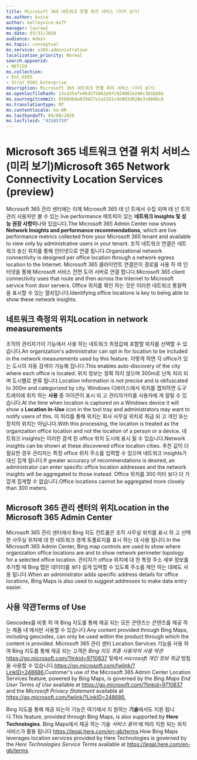 ```yaml
---
title: Microsoft 365 네트워크 연결 위치 서비스 (미리 보기)
ms.author: kvice
author: kelleyvice-msft
manager: laurawi
ms.date: 03/31/2020
audience: Admin
ms.topic: conceptual
ms.service: o365-administration
localization_priority: Normal
search.appverid:
- MET150
ms.collection:
- Ent_O365
- Strat_O365_Enterprise
description: Microsoft 365 네트워크 연결 위치 서비스 (미리 보기)
ms.openlocfilehash: 13ca35afe4bd375482a9fc924801e240c361bb6b
ms.sourcegitcommit: 6508db0a839427e1a21b1cde883d828e3c8886c6
ms.translationtype: MT
ms.contentlocale: ko-KR
ms.lasthandoff: 04/08/2020
ms.locfileid: "43185729"
---
```

# <a name="microsoft-365-network-connectivity-location-services-preview"></a><span data-ttu-id="95a5a-103">Microsoft 365 네트워크 연결 위치 서비스 (미리 보기)</span><span class="sxs-lookup"><span data-stu-id="95a5a-103">Microsoft 365 Network Connectivity Location Services (preview)</span></span>

<span data-ttu-id="95a5a-104">Microsoft 365 관리 센터에는 이제 Microsoft 365 테 넌 트에서 수집 되며 테 넌 트의 관리 사용자만 볼 수 있는 live performance 메트릭이 있는 **네트워크 Insights 및 성능 권장 사항이**나와 있습니다.</span><span class="sxs-lookup"><span data-stu-id="95a5a-104">The Microsoft 365 Admin Center now shows **Network Insights and performance recommendations**, which are live performance metrics collected from your Microsoft 365 tenant and available to view only by administrative users in your tenant.</span></span> <span data-ttu-id="95a5a-105">조직 네트워크 연결은 네트워크 송신 위치를 통해 인터넷으로 연결 됩니다.</span><span class="sxs-lookup"><span data-stu-id="95a5a-105">Organizational network connectivity is designed per office location through a network egress location to the Internet.</span></span> <span data-ttu-id="95a5a-106">Microsoft 365 클라이언트 연결은이 경로를 사용 하 여 인터넷을 통해 Microsoft 서비스 전면 도어 서버로 연결 합니다.</span><span class="sxs-lookup"><span data-stu-id="95a5a-106">Microsoft 365 client connectivity uses that route and then across the Internet to Microsoft service front door servers.</span></span> <span data-ttu-id="95a5a-107">Office 위치를 확인 하는 것은 이러한 네트워크 통찰력을 표시할 수 있는 열쇠입니다.</span><span class="sxs-lookup"><span data-stu-id="95a5a-107">Identifying office locations is key to being able to show these network insights.</span></span>

## <a name="location-in-network-measurements"></a><span data-ttu-id="95a5a-108">네트워크 측정의 위치</span><span class="sxs-lookup"><span data-stu-id="95a5a-108">Location in network measurements</span></span>

<span data-ttu-id="95a5a-109">조직의 관리자가이 기능에서 사용 하는 네트워크 측정값에 포함할 위치를 선택할 수 있습니다.</span><span class="sxs-lookup"><span data-stu-id="95a5a-109">An organization's administrator can opt in for location to be included in the network measurements used by this feature.</span></span> <span data-ttu-id="95a5a-110">이렇게 하면 각 office가 있는 도시의 자동 검색이 가능해 집니다.</span><span class="sxs-lookup"><span data-stu-id="95a5a-110">This enables auto-discovery of the city where each office is located.</span></span> <span data-ttu-id="95a5a-111">위치 정보는 정확 하지 않으며 300m로 난독 처리 되며 도시별로 분류 됩니다.</span><span class="sxs-lookup"><span data-stu-id="95a5a-111">Location information is not precise and is obfuscated to 300m and categorized by city.</span></span> <span data-ttu-id="95a5a-112">Windows 디바이스에서 위치를 캡처하면 도구 트레이에 위치 하는 **사용** 중 아이콘이 표시 되 고 관리자가이를 사용자에 게 알릴 수 있습니다.</span><span class="sxs-lookup"><span data-stu-id="95a5a-112">At the time when location is captured on a Windows device it will show a **Location In-Use** icon in the tool tray and administrators may want to notify users of this.</span></span> <span data-ttu-id="95a5a-113">이 처리를 통해 위치는 회사 사무실 위치로 취급 되 고 개인 또는 장치의 위치는 아닙니다.</span><span class="sxs-lookup"><span data-stu-id="95a5a-113">With this processing, the location is treated as the organization office location and not the location of a person or a device.</span></span> <span data-ttu-id="95a5a-114">네트워크 insights는 이러한 검색 된 office 위치 도시에 표시 될 수 있습니다.</span><span class="sxs-lookup"><span data-stu-id="95a5a-114">Network insights can be shown at these discovered office location cities.</span></span> <span data-ttu-id="95a5a-115">추천 값이 더 필요한 경우 관리자는 특정 office 위치 주소를 입력할 수 있으며 네트워크 insights가 대신 집계 됩니다.</span><span class="sxs-lookup"><span data-stu-id="95a5a-115">If greater accuracy of recommendations is desired, an administrator can enter specific office location addresses and the network insights will be aggregated to those instead.</span></span> <span data-ttu-id="95a5a-116">Office 위치를 300 미터 보다 더 가깝게 집계할 수 없습니다.</span><span class="sxs-lookup"><span data-stu-id="95a5a-116">Office locations cannot be aggregated more closely than 300 meters.</span></span>

## <a name="location-in-the-microsoft-365-admin-center"></a><span data-ttu-id="95a5a-117">Microsoft 365 관리 센터의 위치</span><span class="sxs-lookup"><span data-stu-id="95a5a-117">Location in the Microsoft 365 Admin Center</span></span>

<span data-ttu-id="95a5a-118">Microsoft 365 관리 센터에서 Bing 지도 컨트롤은 조직 사무실 위치를 표시 하 고 선택한 사무실 위치에 대 한 네트워크 경계 토폴로지를 표시 하는 데 사용 됩니다.</span><span class="sxs-lookup"><span data-stu-id="95a5a-118">In the Microsoft 365 Admin Center, Bing map controls are used to show where organization office locations are and to show network perimeter topology for a selected office location.</span></span> <span data-ttu-id="95a5a-119">관리자가 office 위치에 대 한 특정 주소 세부 정보를 추가할 때 Bing 맵은 데이터를 보다 쉽게 입력할 수 있도록 주소를 제안 하는 데에도 사용 됩니다.</span><span class="sxs-lookup"><span data-stu-id="95a5a-119">When an administrator adds specific address details for office locations, Bing Maps is also used to suggest addresses to make data entry easier.</span></span>

## <a name="terms-of-use"></a><span data-ttu-id="95a5a-120">사용 약관</span><span class="sxs-lookup"><span data-stu-id="95a5a-120">Terms of Use</span></span>

<span data-ttu-id="95a5a-121">Geocodes를 비롯 하 여 Bing 지도를 통해 제공 되는 모든 콘텐츠는 콘텐츠를 제공 하는 제품 내 에서만 사용할 수 있습니다.</span><span class="sxs-lookup"><span data-stu-id="95a5a-121">Any content provided through Bing Maps, including geocodes, can only be used within the product through which the content is provided.</span></span> <span data-ttu-id="95a5a-122">Microsoft 365 관리 센터 Location Services 기능을 사용 하 여 Bing 지도를 통해 제공 되는 고객은 _Bing 지도 최종 사용자의 사용 약관_ <https://go.microsoft.com/?linkid=9710837> 및에서 _microsoft 개인 정보 취급_ 방침을 사용할 수 있습니다.<https://go.microsoft.com/fwlink/?LinkID=248686.></span><span class="sxs-lookup"><span data-stu-id="95a5a-122">Customer's use of the Microsoft 365 Admin Center Location Services feature, powered by Bing Maps, is governed by the _Bing Maps End User Terms of Use_ available at <https://go.microsoft.com/?linkid=9710837> and the _Microsoft Privacy Statement_ available at <https://go.microsoft.com/fwlink/?LinkID=248686.></span></span>

<span data-ttu-id="95a5a-123">Bing 지도를 통해 제공 되는이 기능은 여기에서 지 원하는 **기술**에서도 지원 됩니다.</span><span class="sxs-lookup"><span data-stu-id="95a5a-123">This feature, provided through Bing Maps, is also supported by **Here Technologies**.</span></span> <span data-ttu-id="95a5a-124">Bing Maps에서 제공 하는 기술 _서비스 용어_ 에 따라 지원 되는 위치 서비스가 활용 됩니다 <https://legal.here.com/en-gb/terms>.</span><span class="sxs-lookup"><span data-stu-id="95a5a-124">How Bing Maps leverages location services provided by Here Technologies is governed by the _Here Technologies Service Terms_ available at <https://legal.here.com/en-gb/terms>.</span></span>
